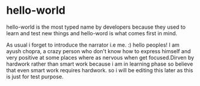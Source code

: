 # hello-world
hello-world is the most typed name by developers because they used to learn and test new things and hello-word is what comes first in mind.

As usual i forget to introduce the narrator i.e me. :)
hello peoples!
 I am ayush chopra, a crazy person who don't know how to express himself and very positive at some places where as nervous when get focused.Dirven by hardwork rather than smart work because i am in learning phase so believe that even smart work requires 
hardwork. so i will be editing this later as this is just for test purpose.
